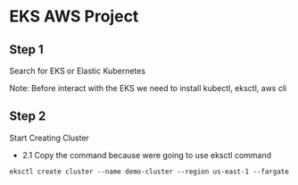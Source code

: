 # EKS AWS Project

## Step 1

Search for EKS or Elastic Kubernetes

Note: Before interact with the EKS we need to install kubectl, eksctl, aws cli

## Step 2

Start Creating Cluster

- 2.1 Copy the command because were going to use eksctl command

```
eksctl create cluster --name demo-cluster --region us-east-1 --fargate
```
